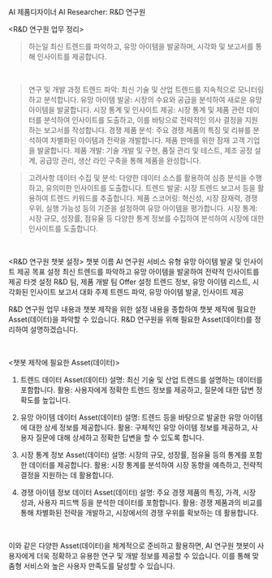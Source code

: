 AI 제품디자이너
AI Researcher: R&D 연구원

<R&D 연구원 업무 정리>
> 하는일
최신 트렌드를 파악하고, 유망 아이템을 발굴하며, 시각화 및 보고서를 통해 인사이트를 제공합니다.

‍

> 연구 및 개발 과정
트렌드 파악: 최신 기술 및 산업 트렌드를 지속적으로 모니터링하고 분석합니다.
유망 아이템 발굴: 시장의 수요와 공급을 분석하여 새로운 유망 아이템을 발굴합니다.
시장 통계 및 인사이트 제공: 시장 통계 및 제품 관련 데이터를 분석하여 인사이트를 도출하고, 이를 바탕으로 전략적인 의사 결정을 지원하는 보고서를 작성합니다.
경쟁 제품 분석: 주요 경쟁 제품의 특징 및 리뷰를 분석하여 차별화된 아이템과 전략을 개발합니다. 제품 판매를 위한 잠재 고객 기업을 발굴합니다.
제품 개발: 기술 개발 및 구현, 품질 관리 및 테스트, 제조 공정 설계, 공급망 관리, 생산 라인 구축을 통해 제품을 완성합니다.
‍

> 고려사항
데이터 수집 및 분석: 다양한 데이터 소스를 활용하여 심층 분석을 수행하고, 유의미한 인사이트를 도출합니다.
트렌드 발굴: 시장 트렌드 보고서 등을 활용하여 트렌드 키워드를 추출합니다.
제품 스코어링: 혁신성, 시장 잠재력, 경쟁 우위, 실행 가능성 등의 기준을 설정하여 유망 아이템을 평가합니다.
시장 통계: 시장 규모, 성장률, 점유율 등 다양한 통계 정보를 수집하여 분석하여 시장에 대한 인사이트를 도출합니다.
‍

‍

<R&D 연구원 챗봇 설정>
챗봇 이름
AI 연구원
서비스 유형
유망 아이템 발굴 및 인사이트 제공
목표 설정
최신 트렌드를 파악하고 유망 아이템을 발굴하여 전략적 인사이트를 제공
타겟 설정
R&D 팀, 제품 개발 팀
Offer 설정
트렌드 정보, 유망 아이템 리스트, 시각화된 인사이트 보고서
대화 주제
트렌드 파악, 유망 아이템 발굴, 인사이트 제공
‍

R&D 연구원 업무 내용과 챗봇 제작을 위한 설정 내용을 종합하여 챗봇 제작에 필요한 Asset(데이터)을 파악할 수 있습니다. R&D 연구원을 위해 필요한 Asset(데이터)를 정리하여 설명하겠습니다.

‍

<챗봇 제작에 필요한 Asset(데이터)>
1. 트렌드 데이터 Asset(데이터)
설명: 최신 기술 및 산업 트렌드를 설명하는 데이터를 포함합니다.
활용: 사용자에게 정확한 트렌드 정보를 제공하고, 질문에 대한 답변 정확도를 높입니다.
‍

2. 유망 아이템 데이터 Asset(데이터)
설명: 트렌드 등을 바탕으로 발굴한 유망 아이템에 대한 상세 정보를 제공합니다.
활용: 구체적인 유망 아이템 정보를 제공하고, 사용자 질문에 대해 상세하고 정확한 답변을 할 수 있도록 합니다.
‍

3. 시장 통계 정보 Asset(데이터)
설명: 시장의 규모, 성장률, 점유율 등의 통계를 포함한 데이터를 제공합니다.
활용: 시장 통계를 분석하여 시장 동향을 예측하고, 전략적 결정을 지원하는 데 활용합니다.
‍

4. 경쟁 아이템 정보 데이터 Asset(데이터)
설명: 주요 경쟁 제품의 특징, 가격, 시장 성과, 사용자 피드백 등을 분석한 데이터를 포함합니다.
활용: 경쟁 제품과의 비교를 통해 차별화된 전략을 개발하고, 시장에서의 경쟁 우위를 확보하는 데 활용합니다.
‍

‍

이와 같은 다양한 Asset(데이터)을 체계적으로 준비하고 활용하면, AI 연구원 챗봇이 사용자에게 더욱 정확하고 유용한 연구 및 개발 정보를 제공할 수 있습니다. 이를 통해 맞춤형 서비스와 높은 사용자 만족도를 달성할 수 있습니다.

‍

‍